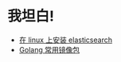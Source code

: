 # 我坦白!

- [在 linux 上安装 elasticsearch](elasticsearch_installation_on_linux.md)
- [Golang 常用镜像包](go.mod.md)

